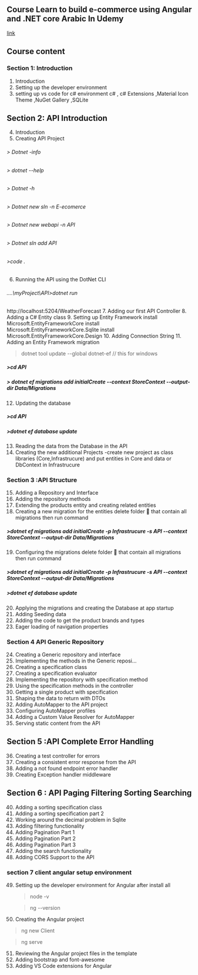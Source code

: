 ## Course Learn to build e-commerce using Angular and .NET core Arabic In Udemy 
<a href="https://www.udemy.com/course/learn-to-build-e-commerce-using-angular-and-net-core-arabic/learn/lecture/36948084#learning-tools">link</a>
## Course content
### Section 1: Introduction 
1. Introduction 
2. Setting up the developer environment
3. setting up vs code for c# environment
c# , c# Extensions ,Material Icon Theme ,NuGet Gallery ,SQLite
## Section 2: API Introduction
4. Introduction
5. Creating API Project
###### > Dotnet -info
###### > dotnet --help
###### > Dotnet -h
###### > Dotnet new sln -n E-ecomerce
###### > Dotnet new webapi -n API
###### > Dotnet sln add API 
###### >code .
6. Running the API using the DotNet CLI
###### ....\myProject\API>dotnet run
http://localhost:5204/WeatherForecast
7. Adding our first API Controller
8. Adding a C# Entity class
9. Setting up Entity Framework
install Microsoft.EntityFrameworkCore
install Microsoft.EntityFrameworkCore.Sqlite
install Microsoft.EntityFrameworkCore.Design
10. Adding Connection String
11. Adding an Entity Framework migration
>dotnet tool update --global dotnet-ef        // this for windows 
#####  >cd API
#####  > dotnet ef migrations add initialCreate --context StoreContext --output-dir Data/Migrations
12. Updating the database
#####  >cd API
#####  >dotnet ef database update
13. Reading the data from the Database in the API
14. Creating the new additional Projects
-create new project as class libraries (Core,Infrastrucure)
and put entities in Core and data or DbContext in Infrastrucure
### Section 3 :API Structure 
15. Adding a Repository and Interface
16. Adding the repository methods
17. Extending the products entity and creating related entities
18. Creating a new migration for the entities
delete folder 📂 that contain all migrations  then run command
 
 #####  >dotnet ef migrations add initialCreate -p Infrastrucure -s API  --context StoreContext --output-dir Data/Migrations
19. Configuring the migrations
delete folder 📂 that contain all migrations  then run command
 
 #####  >dotnet ef migrations add initialCreate -p Infrastrucure -s API  --context StoreContext --output-dir Data/Migrations
#####  >dotnet ef database update
20. Applying the migrations and creating the Database at app startup 
21. Adding Seeding data
22. Adding the code to get the product brands and types
23. Eager loading of navigation properties
### Section 4 API Generic Repository 
24. Creating a Generic repository and interface
25. Implementing the methods in the Generic reposi…
26. Creating a specification class
27. Creating a specification evaluator
28. Implementing the repository with specification method
29. Using the specification methods in the controller
30. Getting a single product with specification
31. Shaping the data to return with DTOs
32. Adding AutoMapper to the API project 
33. Configuring AutoMapper profiles
34. Adding a Custom Value Resolver for AutoMapper
35. Serving static content from the API
## Section 5 :API Complete Error Handling 
36. Creating a test controller for errors
37. Creating a consistent error response from the API
38. Adding a not found endpoint error handler
39. Creating Exception handler middleware
## Section 6 : API Paging Filtering Sorting Searching 
40. Adding a sorting specification class
41. Adding a sorting specification part 2
42. Working around the decimal problem in Sqlite
43. Adding filtering functionality
44. Adding Pagination Part 1
45. Adding Pagination Part 2 
46. Adding Pagination Part 3
47. Adding the search functionality
48. Adding CORS Support to the API
### section 7  client angular setup environment 
49. Setting up the developer environment for Angular 
after install all 
    > node -v 
    
    > ng --version 
50. Creating the Angular project
>ng new Client 
 
> ng serve 
51. Reviewing the Angular project files in the template 
52. Adding bootstrap and font-awesome
53. Adding VS Code extensions for Angular



